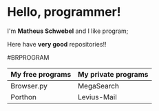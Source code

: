 # Hello, programmer!

I'm **Matheus Schwebel** and I like program;

Here have **very good** repositories!!

#BRPROGRAM

| My free programs | My private programs |
|-------------| ------------------------ |
| Browser.py | MegaSearch |
| Porthon | Levius-Mail |
